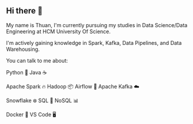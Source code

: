 ## Hi there 👋

My name is Thuan, I'm currently pursuing my studies in Data Science/Data Engineering at HCM University Of Science. 

I'm actively gaining knowledge in Spark, Kafka, Data Pipelines, and Data Warehousing.

You can talk to me about:

Python 🐍            Java ☕

Apache Spark 🔥      Hadoop 📦      Airflow 🚀          Apache Kafka ☁️

Snowflake ❄️        SQL 💾          NoSQL 📊

Docker 🐋           VS Code 🖥️
